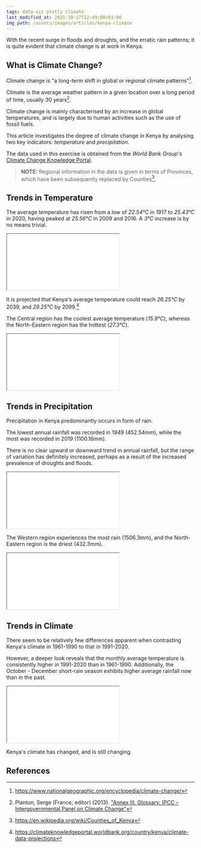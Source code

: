 ```yaml
---
tags: data-viz plotly climate
last_modified_at: 2021-10-17T12:49:00+03:00
img_path: /assets/images/articles/kenya-climate
---
```


With the recent surge in floods and droughts, and the erratic rain patterns; it is quite evident that climate change is at work in Kenya.

## What is Climate Change?

Climate change is "a long-term shift in global or regional climate patterns"[^climate-change].

Climate is the average weather pattern in a given location over a long period of time, usually 30 years[^climate].

Climate change is mainly characterised by an increase in global temperatures, and is largely due to human activities such as the use of fossil fuels.

This article investigates the degree of climate change in Kenya by analysing two key indicators: *temperature* and *precipitation*.

The data used in this exercise is obtained from the *World Bank Group's* [Climate Change Knowledge Portal][weather-data].

> **NOTE:** Regional information in the data is given in terms of Provinces, which have been subsequently replaced by Counties[^kenya-counties].

## Trends in Temperature

The average temperature has risen from a low of *22.54°C* in 1917 to *25.43°C* in 2020, having peaked at *25.56°C* in 2009 and 2016. A *3°C* increase is by no means trivial.

<div>
    <iframe class="post-iframe-wide" title="temperature lineplot" src='{{ page.img_path }}/temp-plot.html'></iframe>
</div>


It is projected that Kenya's average temperature could reach *26.25°C* by 2039, and *29.25°C* by 2099.[^temp-projections]

The Central region has the coolest average temperature (*15.9°C*), whereas the North-Eastern region has the hottest (*27.3°C*).

<div>
    <iframe class="post-iframe-wide" title="temperature choropleth" src='{{ page.img_path}}/temp-map.html'></iframe>
</div>

## Trends in Precipitation

Precipitation in Kenya predominantly occurs in form of rain.

The lowest annual rainfall was recorded in 1949 (452.54mm), while the most was recorded in 2019 (1100.16mm).

There is no clear upward or downward trend in annual rainfall, but the range of variation has definitely increased, perhaps as a result of the increased prevalence of droughts and floods.

<div>
    <iframe class="post-iframe-wide" title="precipitation lineplot" src='{{ page.img_path }}/precip-plot.html'></iframe>
</div>

The Western region experiences the most rain (1506.3mm), and the North-Eastern region is the driest (432.3mm).

<div>
    <iframe class="post-iframe-wide" title="precipitation choropleth" src='{{ page.img_path}}/precip-map.html'></iframe>
</div>

## Trends in Climate

There seem to be relatively few differences apparent when contrasting Kenya's climate in 1961-1990 to that in 1991-2020.

However, a deeper look reveals that the monthly average temperature is consistently higher in 1991-2020 than in 1961-1990. Additionally, the October - December short-rain season exhibits higher average rainfall now than in the past.

<div>
    <iframe class="post-iframe" title="climate subplots" src='{{ page.img_path}}/climate-plot.html'></iframe>
</div>

Kenya's climate has changed, and is still changing.

## References

[^climate-change]: <https://www.nationalgeographic.org/encyclopedia/climate-change/>
[^climate]: Planton, Serge (France; editor) (2013). ["Annex III. Glossary: IPCC – Intergovernmental Panel on Climate Change"](https://web.archive.org/web/20160524223615/http://www.ipcc.ch/pdf/assessment-report/ar5/wg1/WG1AR5_AnnexIII_FINAL.pdf)
[^temp-projections]: <https://climateknowledgeportal.worldbank.org/country/kenya/climate-data-projections>
[^kenya-counties]: <https://en.wikipedia.org/wiki/Counties_of_Kenya>

[weather-data]: https://climateknowledgeportal.worldbank.org/download-data

